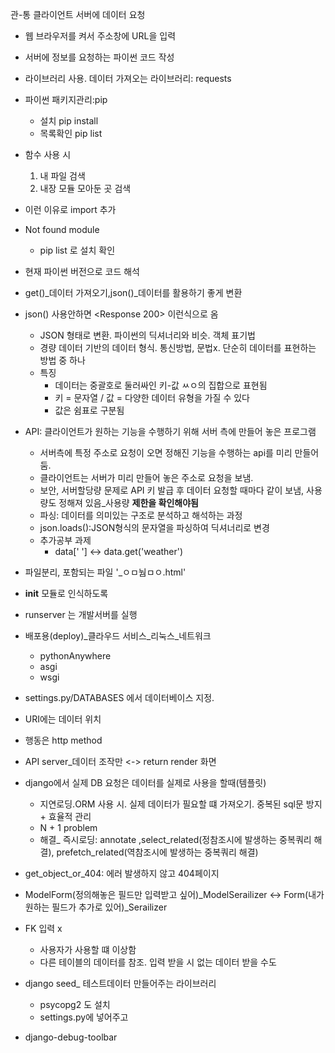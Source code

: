 관-통
클라이언트 서버에 데이터 요청
-  웹 브라우저를 켜서 주소창에 URL을 입력
-  서버에 정보를 요청하는 파이썬 코드 작성

- 라이브러리 사용. 데이터 가져오는 라이브러리: requests
- 파이썬 패키지관리:pip
  - 설치 pip install
  - 목록확인 pip list
- 함수 사용 시
  1. 내 파일 검색
  2. 내장 모듈 모아둔 곳 검색
- 이런 이유로  import 추가
- Not found module 
  - pip list 로 설치 확인
- 현재 파이썬 버전으로 코드 해석
- get()_데이터 가져오기,json()_데이터를 활용하기 좋게 변환
- json() 사용안하면 <Response 200> 이런식으로 옴
  - JSON 형태로 변환. 파이썬의 딕셔너리와 비슷. 객체 표기법
  - 경량 데이터 기반의 데이터 형식. 통신방법, 문법x. 단순히 데이터를 표현하는 방법 중 하나
  - 특징
    - 데이터는 중괄호로 둘러싸인 키-값 ㅆㅇ의 집합으로 표현됨
    - 키 = 문자열 / 값 = 다양한 데이터 유형을 가질 수 있다
    - 값은 쉼표로 구분됨
- API: 클라이언트가 원하는 기능을 수행하기 위해 서버 측에 만들어 놓은 프로그램
  - 서버측에 특정 주소로 요청이 오면 정해진 기능을 수행하는 api를 미리 만들어 둠.
  - 클라이언트는 서버가 미리 만들어 놓은 주소로 요청을 보냄.
  - 보안, 서버할당량 문제로 API 키 발급 후 데이터 요청할 때마다 같이 보냄, 사용량도 정해져 있음_사용량 **제한을 확인해야됨**
  - 파싱: 데이터를 의미있는 구조로 분석하고 해석하는 과정
  - json.loads():JSON형식의 문자열을 파싱하여 딕셔너리로 변경
  - 추가공부 과제
    - data[' '] <-> data.get('weather')



- 파일분리, 포함되는 파일 '_ㅇㅁ눰ㅁㅇ.html' 
- __init__ 모듈로 인식하도록
- runserver 는 개발서버를 실행
- 배포용(deploy)_클라우드 서비스_리눅스_네트워크
  - pythonAnywhere
  - asgi
  - wsgi
- settings.py/DATABASES 에서 데이터베이스 지정.
- URI에는 데이터 위치
- 행동은 http method
- API server_데이터 조작만 <-> return render 화면
- django에서 실제 DB 요청은 데이터를 실제로 사용을 할때(템플릿)
  - 지연로딩.ORM 사용 시. 실제 데이터가 필요할 떄 가져오기. 중복된 sql문 방지 + 효율적 관리
  - N + 1 problem
  - 해결_ 즉시로딩: annotate ,select_related(정참조시에 발생하는 중복쿼리 해결), prefetch_related(역참조시에 발생하는 중복쿼리 해결)
- get_object_or_404: 에러 발생하지 않고 404페이지
- ModelForm(정의해놓은 필드만 입력받고 싶어)_ModelSerailizer <-> Form(내가 원하는 필드가 추가로 있어)_Serailizer
- FK 입력 x
  - 사용자가 사용할 떄 이상함
  - 다른 테이블의 데이터를 참조. 입력 받을 시 없는 데이터 받을 수도
- django seed_ 테스트데이터 만들어주는 라이브러리
  - psycopg2 도 설치
  - settings.py에 넣어주고
- django-debug-toolbar